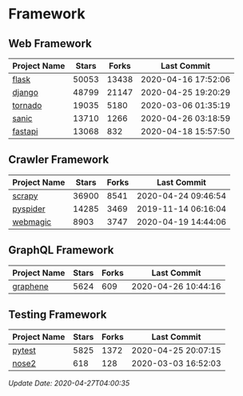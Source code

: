 # Framework

## Web Framework

| Project Name | Stars | Forks | Last Commit |
| ------------ | ----- | ----- | ----------- |
| [flask](https://github.com/pallets/flask) | 50053 | 13438 | 2020-04-16 17:52:06 |
| [django](https://github.com/django/django) | 48799 | 21147 | 2020-04-25 19:20:29 |
| [tornado](https://github.com/tornadoweb/tornado) | 19035 | 5180 | 2020-03-06 01:35:19 |
| [sanic](https://github.com/huge-success/sanic) | 13710 | 1266 | 2020-04-26 03:18:59 |
| [fastapi](https://github.com/tiangolo/fastapi) | 13068 | 832 | 2020-04-18 15:57:50 |

## Crawler Framework

| Project Name | Stars | Forks | Last Commit |
| ------------ | ----- | ----- | ----------- |
| [scrapy](https://github.com/scrapy/scrapy) | 36900 | 8541 | 2020-04-24 09:46:54 |
| [pyspider](https://github.com/binux/pyspider) | 14285 | 3469 | 2019-11-14 06:16:04 |
| [webmagic](https://github.com/code4craft/webmagic) | 8903 | 3747 | 2020-04-19 14:44:06 |

## GraphQL Framework

| Project Name | Stars | Forks | Last Commit |
| ------------ | ----- | ----- | ----------- |
| [graphene](https://github.com/graphql-python/graphene) | 5624 | 609 | 2020-04-26 10:44:16 |

## Testing Framework

| Project Name | Stars | Forks | Last Commit |
| ------------ | ----- | ----- | ----------- |
| [pytest](https://github.com/pytest-dev/pytest) | 5825 | 1372 | 2020-04-25 20:07:15 |
| [nose2](https://github.com/nose-devs/nose2) | 618 | 128 | 2020-03-03 16:52:03 |

*Update Date: 2020-04-27T04:00:35*